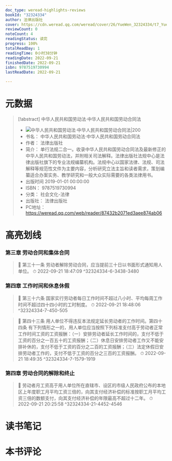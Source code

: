 ```yaml
---
doc_type: weread-highlights-reviews
bookId: "32324334"
author: 法律出版社
cover: https://cdn.weread.qq.com/weread/cover/26/YueWen_32324334/t7_YueWen_32324334.jpg
reviewCount: 0
noteCount: 4
readingStatus: 读完
progress: 100%
totalReadDay: 1
readingTime: 0小时38分钟
readingDate: 2022-09-21
finishedDate: 2022-09-21
isbn: 9787519730994
lastReadDate: 2022-09-21

---
```

# 元数据
> [!abstract] 中华人民共和国劳动法·中华人民共和国劳动合同法
> - ![ 中华人民共和国劳动法·中华人民共和国劳动合同法|200](https://cdn.weread.qq.com/weread/cover/26/YueWen_32324334/t7_YueWen_32324334.jpg)
> - 书名： 中华人民共和国劳动法·中华人民共和国劳动合同法
> - 作者： 法律出版社
> - 简介： 单行法规二合一。收录中华人民共和国劳动合同法及最新修正的中华人民共和国劳动法，并附相关司法解释。法律出版社法规中心是法律出版社旗下的专业法规编纂机构。法规中心以国家法律、法规、司法解释等规范性文件为主要内容，分析研究立法主旨和读者需求，策划编纂适合办案实务、教学研究和一般大众实际需要的各类法律用书。
> - 出版时间 2019-01-01 00:00:00
> - ISBN： 9787519730994
> - 分类： 社会文化-法律
> - 出版社： 法律出版社
> - PC地址：https://weread.qq.com/web/reader/87432b2071ed3aee874ab06

# 高亮划线

### 第三章 劳动合同和集体合同

> 📌 第三十一条 劳动者解除劳动合同，应当提前三十日以书面形式通知用人单位。 
> ⏱ 2022-09-21 18:47:09 ^32324334-6-3438-3480

### 第四章 工作时间和休息休假

> 📌 第三十六条 国家实行劳动者每日工作时间不超过八小时、平均每周工作时间不超过四十四小时的工时制度。 
> ⏱ 2022-09-21 18:48:06 ^32324334-7-450-505

> 📌 第四十三条 用人单位不得违反本法规定延长劳动者的工作时间。第四十四条 有下列情形之一的，用人单位应当按照下列标准支付高于劳动者正常工作时间工资的工资报酬：（一）安排劳动者延长工作时间的，支付不低于工资的百分之一百五十的工资报酬；（二）休息日安排劳动者工作又不能安排补休的，支付不低于工资的百分之二百的工资报酬；（三）法定休假日安排劳动者工作的，支付不低于工资的百分之三百的工资报酬。 
> ⏱ 2022-09-21 18:49:35 ^32324334-7-1579-1919

### 第四章 劳动合同的解除和终止

> 📌 劳动者月工资高于用人单位所在直辖市、设区的市级人民政府公布的本地区上年度职工月平均工资三倍的，向其支付经济补偿的标准按职工月平均工资三倍的数额支付，向其支付经济补偿的年限最高不超过十二年。 
> ⏱ 2022-09-21 20:25:58 ^32324334-21-4452-4546

# 读书笔记

# 本书评论
